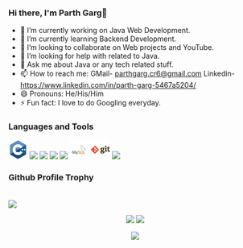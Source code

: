 ### Hi there, I'm Parth Garg👋

- 🔭 I’m currently working on Java Web Development.
- 🌱 I’m currently learning Backend Development.
- 👯 I’m looking to collaborate on Web projects and YouTube.
- 🤔 I’m looking for help with related to Java.
- 💬 Ask me about Java or any tech related stuff.
- 📫 How to reach me: GMail- parthgarg.cr6@gmail.com
                      Linkedin- https://www.linkedin.com/in/parth-garg-5467a5204/
- 😄 Pronouns: He/His/Him
- ⚡ Fun fact: I love to do Googling everyday.
 
### Languages and Tools 

<code><img height="38" src="https://raw.githubusercontent.com/github/explore/80688e429a7d4ef2fca1e82350fe8e3517d3494d/topics/cpp/cpp.png"></code>
<code><img height="38" src="https://user-images.githubusercontent.com/56729873/91666041-81a3eb00-eb17-11ea-8142-a049c30b3083.png"></code>
<code><img height="38" src="https://user-images.githubusercontent.com/56729873/91666227-ba908f80-eb18-11ea-9118-fdc1a845195b.png"></code>
<code><img height="38" src="https://user-images.githubusercontent.com/56729873/91666238-ced48c80-eb18-11ea-8279-66d4fbc90cc3.png"></code>
<code><img height="38" src="https://user-images.githubusercontent.com/56729873/91666250-e14ec600-eb18-11ea-81e4-59f2a65ff0aa.png"></code>
<code><img height="38" src="https://raw.githubusercontent.com/github/explore/80688e429a7d4ef2fca1e82350fe8e3517d3494d/topics/mysql/mysql.png"></code>
<code><img height="38" src="https://raw.githubusercontent.com/github/explore/80688e429a7d4ef2fca1e82350fe8e3517d3494d/topics/git/git.png"></code>
<code><img height="38" src="https://cdn.worldvectorlogo.com/logos/oracle-2.svg"></code><br>

### Github Profile Trophy

  <br/>
  <img src="https://github-profile-trophy.vercel.app/?username=parth2609&theme=monokai&row=1&no-frame=true&no-bg=true" align="center" />

<p align="center">
    <img
        height="180em"
        src="https://github-readme-stats.vercel.app/api?username=parth2609&show_icons=true&theme=radical&hide_border=true" />
    <img
        height="180em"
        src="https://github-readme-stats.vercel.app/api/top-langs/?username=parth2609&show_icons=true&hide_border=true&layout=compact&langs_count=8" />
</p>
<p align="center">
  <img src="https://github-readme-streak-stats.herokuapp.com/?user=parth2609&hide_border=true" height="180em" />
</p>
